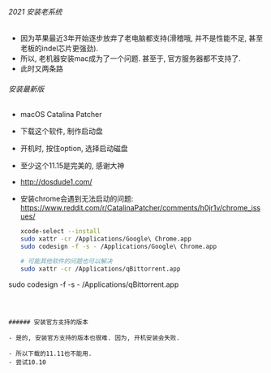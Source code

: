 ###### 2021 安装老系统

- 因为苹果最近3年开始逐步放弃了老电脑都支持(滑稽哦, 并不是性能不足, 甚至老板的indel芯片更强劲).
- 所以, 老机器安装mac成为了一个问题. 甚至于, 官方服务器都不支持了.
- 此时又两条路

###### 安装最新版

- macOS Catalina Patcher

- 下载这个软件, 制作启动盘

- 开机时, 按住option, 选择启动磁盘

- 至少这个11.15是完美的, 感谢大神

- http://dosdude1.com/

- 安装chrome会遇到无法启动的问题: https://www.reddit.com/r/CatalinaPatcher/comments/h0jr1v/chrome_issues/

  ```sh
  xcode-select --install
  sudo xattr -cr /Applications/Google\ Chrome.app
  sudo codesign -f -s - /Applications/Google\ Chrome.app
  
  # 可能其他软件的问题也可以解决
  sudo xattr -cr /Applications/qBittorrent.app
sudo codesign -f -s - /Applications/qBittorrent.app
  ```
  
  

###### 安装官方支持的版本

- 是的, 安装官方支持的版本也很难. 因为, 开机安装会失败.

- 所以下载的11.11也不能用. 
- 尝试10.10